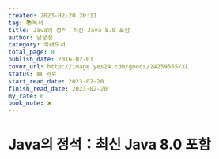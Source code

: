 ```yaml
---
created: 2023-02-20 20:11
tag: 📚독서
title: Java의 정석：최신 Java 8.0 포함
author: 남궁성
category: 국내도서
total_page: 0
publish_date: 2016-02-01
cover_url: http://image.yes24.com/goods/24259565/XL
status: 🟩 완료
start_read_date: 2023-02-20
finish_read_date: 2023-02-20
my_rate: 0
book_note: ❌
---
```


# Java의 정석：최신 Java 8.0 포함

